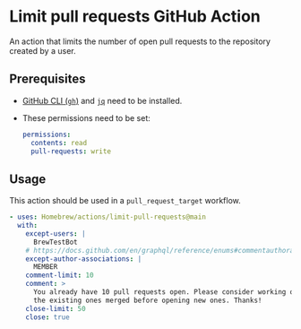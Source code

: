 # Limit pull requests GitHub Action

An action that limits the number of open pull requests to the repository created
by a user.

## Prerequisites

- [GitHub CLI (`gh`)](https://github.com/cli/cli) and
  [`jq`](https://jqlang.github.io/jq/) need to be installed.
- These permissions need to be set:

  ```yaml
  permissions:
    contents: read
    pull-requests: write
  ```

## Usage

This action should be used in a `pull_request_target` workflow.

```yaml
- uses: Homebrew/actions/limit-pull-requests@main
  with:
    except-users: |
      BrewTestBot
    # https://docs.github.com/en/graphql/reference/enums#commentauthorassociation
    except-author-associations: |
      MEMBER
    comment-limit: 10
    comment: >
      You already have 10 pull requests open. Please consider working on getting
      the existing ones merged before opening new ones. Thanks!
    close-limit: 50
    close: true
```
